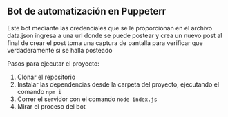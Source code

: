 ## Bot de automatización en Puppeterr 
Este bot mediante las credenciales que se le proporcionan en el archivo data.json ingresa a una url donde se puede postear 
y crea un nuevo post al final de crear el post toma una captura de pantalla para verificar que verdaderamente si se halla posteado 


Pasos para ejecutar el proyecto: 
1. Clonar el repositorio
2. Instalar las dependencias desde la carpeta del proyecto, ejecutando el comando ```npm i```
3. Correr el servidor con el comando ```node index.js```
5. Mirar el proceso del bot 

